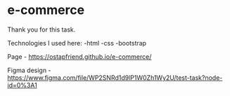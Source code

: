 # e-commerce

Thank you for this task.

Technologies I used here:
  -html
  -css
  -bootstrap
  
  Page - https://ostapfriend.github.io/e-commerce/
  
  Figma design - https://www.figma.com/file/WP2SNRd1d9lP1W0Zh1Wy2U/test-task?node-id=0%3A1
  
  
